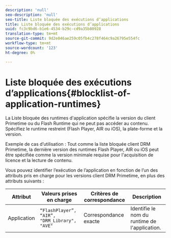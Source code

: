 ```yaml
---
description: 'null'
seo-description: 'null'
seo-title: Liste bloquée des exécutions d’applications
title: Liste bloquée des exécutions d’applications
uuid: fc3c9bd6-b1e6-4534-b29c-cd9a35b80928
translation-type: tm+mt
source-git-commit: 9d2e046ae259c05fb4c278f464c9a26795e554fc
workflow-type: tm+mt
source-wordcount: '123'
ht-degree: 0%

---
```



# Liste bloquée des exécutions d’applications{#blocklist-of-application-runtimes}

La Liste bloquée des runtimes d&#39;application spécifie la version du client Primetime ou du Flash Runtime qui ne peut pas accéder au contenu. Spécifiez le runtime restreint (Flash Player, AIR ou iOS), la plate-forme et la version.

Exemple de cas d’utilisation : Tout comme la liste bloquée client DRM Primetime, la dernière version des runtimes Flash Player, AIR ou iOS peut être spécifiée comme la version minimale requise pour l&#39;acquisition de licence et la lecture de contenu.

Vous pouvez identifier l’exécution de l’application en fonction de l’un des attributs pris en charge pour les versions client DRM Primetime, en plus des attributs suivants :

| **Attribut** | **Valeurs prises en charge** | **Critères de correspondance** | **Description** |
|---|---|---|---|
| Application | `“FlashPlayer”, “AIR”, "DRM_Library", "AVE"` | Correspondance exacte | Identifie le nom du runtime de l&#39;application. |

